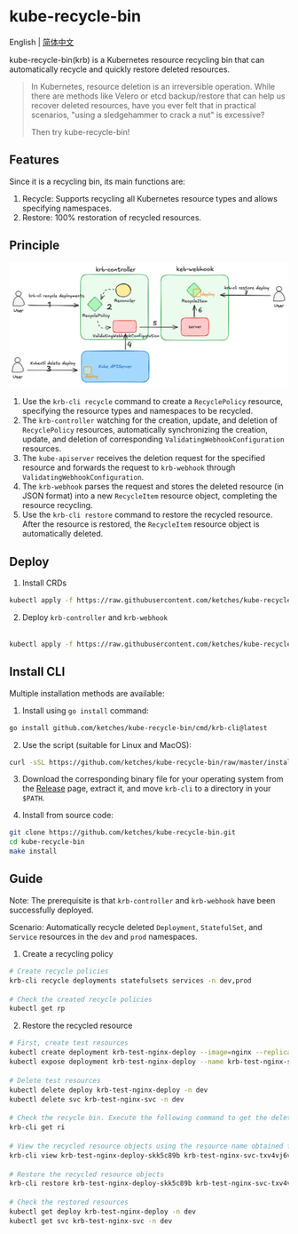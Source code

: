 # kube-recycle-bin

English | [简体中文](README_zh-CN.md)

kube-recycle-bin(krb) is a Kubernetes resource recycling bin that can automatically recycle and quickly restore deleted resources.

> In Kubernetes, resource deletion is an irreversible operation. While there are methods like Velero or etcd backup/restore that can help us recover deleted resources, have you ever felt that in practical scenarios, "using a sledgehammer to crack a nut" is excessive?
>
> Then try kube-recycle-bin!

## Features

Since it is a recycling bin, its main functions are:

1. Recycle: Supports recycling all Kubernetes resource types and allows specifying namespaces.
2. Restore: 100% restoration of recycled resources.

## Principle

![principle.png](docs/images/principle.png)

1. Use the `krb-cli recycle` command to create a `RecyclePolicy` resource, specifying the resource types and namespaces to be recycled.
2. The `krb-controller` watching for the creation, update, and deletion of `RecyclePolicy` resources, automatically synchronizing the creation, update, and deletion of corresponding `ValidatingWebhookConfiguration` resources.
3. The `kube-apiserver` receives the deletion request for the specified resource and forwards the request to `krb-webhook` through `ValidatingWebhookConfiguration`.
4. The `krb-webhook` parses the request and stores the deleted resource (in JSON format) into a new `RecycleItem` resource object, completing the resource recycling.
5. Use the `krb-cli restore` command to restore the recycled resource. After the resource is restored, the `RecycleItem` resource object is automatically deleted.

## Deploy

1. Install CRDs

```bash
kubectl apply -f https://raw.githubusercontent.com/ketches/kube-recycle-bin/master/manifests/crds.yaml
```

2. Deploy `krb-controller` and `krb-webhook`

```bash

kubectl apply -f https://raw.githubusercontent.com/ketches/kube-recycle-bin/master/manifests/deploy.yaml
```

## Install CLI

Multiple installation methods are available:

1. Install using `go install` command:

```bash
go install github.com/ketches/kube-recycle-bin/cmd/krb-cli@latest
```

2. Use the script (suitable for Linux and MacOS):

```bash
curl -sSL https://github.com/ketches/kube-recycle-bin/raw/master/install_cli.sh | sh
```

3. Download the corresponding binary file for your operating system from the [Release](https://github.com/ketches/kube-recycle-bin/releases) page, extract it, and move `krb-cli` to a directory in your `$PATH`.

4. Install from source code:

```bash
git clone https://github.com/ketches/kube-recycle-bin.git
cd kube-recycle-bin
make install
```

## Guide

Note: The prerequisite is that `krb-controller` and `krb-webhook` have been successfully deployed.

Scenario: Automatically recycle deleted `Deployment`, `StatefulSet`, and `Service` resources in the `dev` and `prod` namespaces.

1. Create a recycling policy

```bash
# Create recycle policies
krb-cli recycle deployments statefulsets services -n dev,prod

# Check the created recycle policies
kubectl get rp
```

2. Restore the recycled resource

```bash
# First, create test resources
kubectl create deployment krb-test-nginx-deploy --image=nginx --replicas=0 -n dev
kubectl expose deployment krb-test-nginx-deploy --name krb-test-nginx-svc --port=80 --target-port=80 -n dev

# Delete test resources
kubectl delete deploy krb-test-nginx-deploy -n dev
kubectl delete svc krb-test-nginx-svc -n dev

# Check the recycle bin. Execute the following command to get the deleted resources, indicating that the recycling policy has taken effect.
krb-cli get ri

# View the recycled resource objects using the resource name obtained from the above command
krb-cli view krb-test-nginx-deploy-skk5c89b krb-test-nginx-svc-txv4vj6v

# Restore the recycled resource objects
krb-cli restore krb-test-nginx-deploy-skk5c89b krb-test-nginx-svc-txv4vj6v

# Check the restored resources
kubectl get deploy krb-test-nginx-deploy -n dev
kubectl get svc krb-test-nginx-svc -n dev
```
